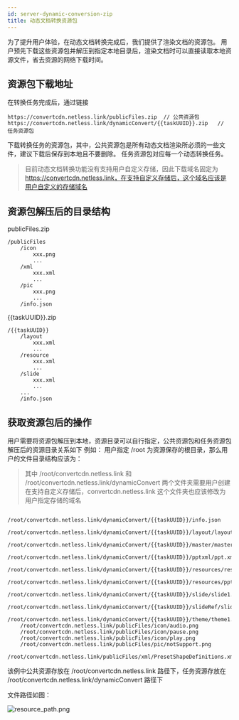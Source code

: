 ```yaml
---
id: server-dynamic-conversion-zip
title: 动态文档转换资源包
---
```


为了提升用户体验，在动态文档转换完成后，我们提供了渲染文档的资源包。
用户预先下载这些资源包并解压到指定本地目录后，渲染文档时可以直接读取本地资源文件，省去资源的网络下载时间。

## 资源包下载地址

在转换任务完成后，通过链接
```
https://convertcdn.netless.link/publicFiles.zip  // 公共资源包
https://convertcdn.netless.link/dynamicConvert/{{taskUUID}}.zip   // 任务资源包
```
下载转换任务的资源包，其中，公共资源包是所有动态文档渲染所必须的一些文件，建议下载后保存到本地且不要删除。
任务资源包对应每一个动态转换任务。

> 目前动态文档转换功能没有支持用户自定义存储，因此下载域名固定为 https://convertcdn.netless.link，在支持自定义存储后，这个域名应该是用户自定义的存储域名

## 资源包解压后的目录结构

publicFiles.zip
```
/publicFiles
    /icon
        xxx.png
        ...
    /xml
        xxx.xml
        ...
    /pic
        xxx.png
        ...
    /info.json
```

{{taskUUID}}.zip
```
/{{taskUUID}}
    /layout
        xxx.xml
        ...
    /resource
        xxx.xml
        ...
    /slide
        xxx.xml
        ...
    ...
    /info.json
```

## 获取资源包后的操作

用户需要将资源包解压到本地，资源目录可以自行指定，公共资源包和任务资源包解压后的资源目录关系如下
例如：
用户指定 /root 为资源保存的根目录，那么用户的文件目录结构应该为：

> 其中 /root/convertcdn.netless.link 和 /root/convertcdn.netless.link/dynamicConvert 两个文件夹需要用户创建
> 在支持自定义存储后，convertcdn.netless.link 这个文件夹也应该修改为用户指定存储的域名

```shell
    /root/convertcdn.netless.link/dynamicConvert/{{taskUUID}}/info.json
    /root/convertcdn.netless.link/dynamicConvert/{{taskUUID}}/layout/layout1.xml
    /root/convertcdn.netless.link/dynamicConvert/{{taskUUID}}/master/master1.xml
    /root/convertcdn.netless.link/dynamicConvert/{{taskUUID}}/pptxml/ppt.xml
    /root/convertcdn.netless.link/dynamicConvert/{{taskUUID}}/resources/resource1.json
    /root/convertcdn.netless.link/dynamicConvert/{{taskUUID}}/resources/ppt/media/audio1.mp4
    /root/convertcdn.netless.link/dynamicConvert/{{taskUUID}}/slide/slide1.xml
    /root/convertcdn.netless.link/dynamicConvert/{{taskUUID}}/slideRef/slideRef1.xml
    /root/convertcdn.netless.link/dynamicConvert/{{taskUUID}}/theme/theme1.xml
    /root/convertcdn.netless.link/publicFiles/icon/audio.png
    /root/convertcdn.netless.link/publicFiles/icon/pause.png
    /root/convertcdn.netless.link/publicFiles/icon/play.png
    /root/convertcdn.netless.link/publicFiles/pic/notSupport.png
    /root/convertcdn.netless.link/publicFiles/xml/PresetShapeDefinitions.xml
```
该例中公共资源存放在 /root/convertcdn.netless.link 路径下，任务资源存放在 /root/convertcdn.netless.link/dynamicConvert 路径下

文件路径如图：

![resource_path.png](/img/resource_path.png)
